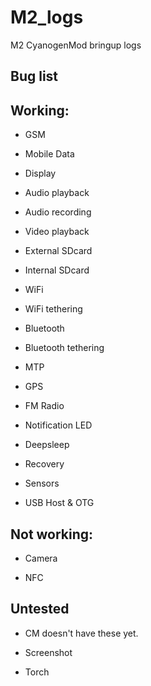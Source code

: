 M2_logs
=======

M2 CyanogenMod bringup logs


Bug list
----------


Working:
--------

- GSM

- Mobile Data

- Display

- Audio playback

- Audio recording

- Video playback

- External SDcard

- Internal SDcard

- WiFi

- WiFi tethering

- Bluetooth

- Bluetooth tethering

- MTP

- GPS

- FM Radio

- Notification LED

- Deepsleep

- Recovery

- Sensors

- USB Host & OTG


Not working:
-----------
- Camera

- NFC

Untested
----------

- CM doesn't have these yet.

 - Screenshot

 - Torch
